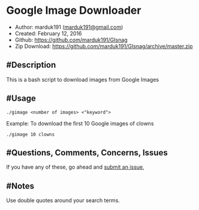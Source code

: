 Google Image Downloader
========================

* Author:	marduk191 (<marduk191@gmail.com>)
* Created:	February 12, 2016
* Github:	<https://github.com/marduk191/GIsnag>
* Zip Download:	<https://github.com/marduk191/GIsnag/archive/master.zip>





#Description
-------------
This is a bash script to download images from Google Images

#Usage
------------
```
./gimage <number of images> <"keyword">
```


Example:
To download the first 10 Google images of clowns
```
./gimage 10 clowns
```

#Questions, Comments, Concerns, Issues
-------------------------------------
If you have any of these, go ahead and [submit an issue](https://github.com/marduk191/GIsnag/issues),

#Notes
--------------------------------------
Use double quotes around your search terms.

